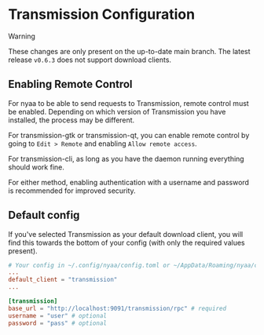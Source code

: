 # Transmission Configuration

> [!WARNING]
> These changes are only present on the up-to-date main branch. The latest release `v0.6.3` does not support download clients.

## Enabling Remote Control
For nyaa to be able to send requests to Transmission, remote control must be enabled. Depending on which version of Transmission you have installed, the process may be different.

For transmission-gtk or transmission-qt, you can enable remote control by going to `Edit > Remote` and enabling `Allow remote access`.

For transmission-cli, as long as you have the daemon running everything should work fine.

For either method, enabling authentication with a username and password is recommended for improved security.

## Default config
If you've selected Transmission as your default download client, you will find this towards the bottom of your config (with only the required values present).
```toml
# Your config in ~/.config/nyaa/config.toml or ~/AppData/Roaming/nyaa/config/config.toml
...
default_client = "transmission"
...

[transmission]
base_url = "http://localhost:9091/transmission/rpc" # required
username = "user" # optional
password = "pass" # optional
```
